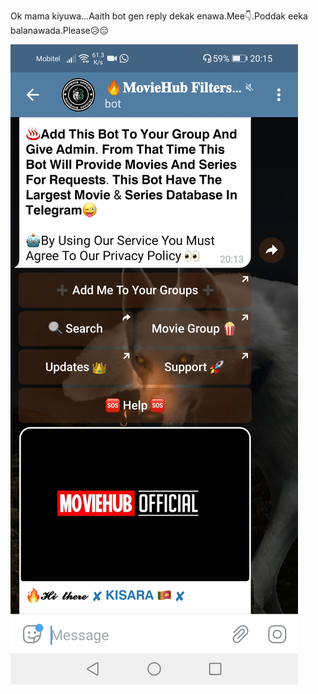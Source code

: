 Ok mama kiyuwa...Aaith bot gen reply dekak enawa.Mee👇.Poddak eeka balanawada.Please😥😑

<img src="Screenshot_20211108_201504_org.telegram.messenger.jpg"/>
